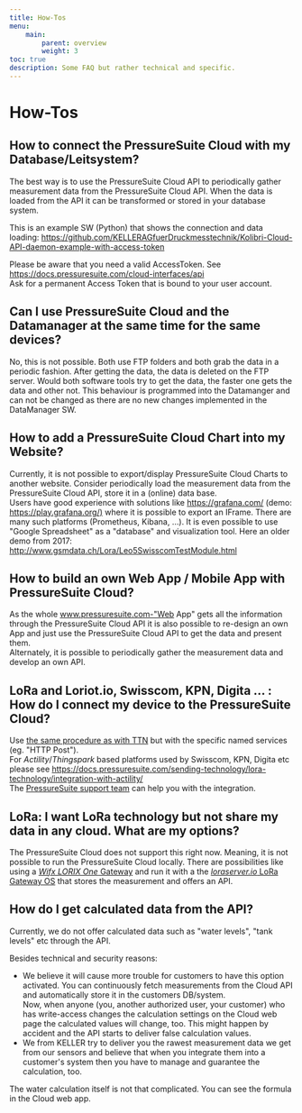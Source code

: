```yaml
---
title: How-Tos
menu:
    main:
        parent: overview
        weight: 3
toc: true
description: Some FAQ but rather technical and specific.
---
```


# How-Tos

## How to connect the PressureSuite Cloud with my Database/Leitsystem?

The best way is to use the PressureSuite Cloud API to periodically gather measurement data from the PressureSuite Cloud API. When the data is loaded from the API it can be transformed or stored in your database system.  

This is an example SW (Python) that shows the connection and data loading: <https://github.com/KELLERAGfuerDruckmesstechnik/Kolibri-Cloud-API-daemon-example-with-access-token>  

Please be aware that you need a valid AccessToken. See <https://docs.pressuresuite.com/cloud-interfaces/api>  
Ask for a permanent Access Token that is bound to your user account.  

## Can I use PressureSuite Cloud and the Datamanager at the same time for the same devices?

No, this is not possible. Both use FTP folders and both grab the data in a periodic fashion. After getting the data, the data is deleted on the FTP server. Would both software tools try to get the data, the faster one gets the data and other not. This behaviour is programmed into the Datamanger and can not be changed as there are no new changes implemented in the DataManager SW.

## How to add a PressureSuite Cloud Chart into my Website?

Currently, it is not possible to export/display PressureSuite Cloud Charts to another website.
Consider periodically load the measurement data from the PressureSuite Cloud API, store it in a (online) data base.  
Users have good experience with solutions like <https://grafana.com/> (demo: <https://play.grafana.org/)> where it is possible to export an IFrame. There are many such platforms (Prometheus, Kibana, …).
It is even possible to use "Google Spreadsheet" as a "database" and visualization tool. Here an older demo from 2017: <http://www.gsmdata.ch/Lora/Leo5SwisscomTestModule.html>

## How to build an own Web App / Mobile App with PressureSuite Cloud?

As the whole www.pressuresuite.com-"Web App" gets all the information through the PressureSuite Cloud API it is also possible to re-design an own App and just use the PressureSuite Cloud API to get the data and present them.  
Alternately, it is possible to periodically gather the measurement data and develop an own API.

## LoRa and Loriot.io, Swisscom, KPN, Digita ... : How do I connect my device to the PressureSuite Cloud?

Use [the same procedure as with TTN](https://docs.pressuresuite.com/sending-technology/lora-technology/integration-with-ttn/) but with the specific named services (eg. "HTTP Post").  
For *Actility*/*Thingspark* based platforms used by Swisscom, KPN, Digita etc please see https://docs.pressuresuite.com/sending-technology/lora-technology/integration-with-actility/  
The [PressureSuite support team](<pressuresuite@keller-druck.com>) can help you with the integration.

## LoRa: I want LoRa technology but not share my data in any cloud. What are my options?

The PressureSuite Cloud does not support this right now. Meaning, it is not possible to run the PressureSuite Cloud locally. There are possibilities like using a [*Wifx LORIX One* Gateway](https://www.lorixone.io/) and run it with a the [*loraserver.io* LoRa Gateway OS](https://www.loraserver.io/lora-gateway-os/overview/) that stores the measurement and offers an API.

## How do I get calculated data from the API?

Currently, we do not offer calculated data such as "water levels", "tank levels" etc through the API.
  
Besides technical and security reasons:

- We believe it will cause more trouble for customers to have this option activated. You can continuously fetch measurements from the Cloud API and automatically store it in the customers DB/system.  
 Now, when anyone (you, another authorized user, your customer) who has write-access changes the calculation settings on the Cloud web page the calculated values will change, too. This might happen by accident and the API starts to deliver false calculation values.  
- We from KELLER try to deliver you the rawest measurement data we get from our sensors and believe that when you integrate them into a customer's system then you have to manage and guarantee the calculation, too.  
  
The water calculation itself is not that complicated. You can see the formula in the Cloud web app.
